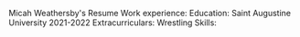 Micah Weathersby's Resume
Work experience:
Education: Saint Augustine University 2021-2022
Extracurriculars: Wrestling 
Skills: 
